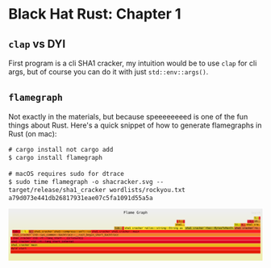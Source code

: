 # Black Hat Rust: Chapter 1

## `clap` vs DYI

First program is a cli SHA1 cracker, my intuition would be to use `clap` for cli args, but of course you can do it with just `std::env::args()`.

## `flamegraph`

Not exactly in the materials, but because speeeeeeeed is one of the fun things about Rust. Here's a quick snippet of how to generate flamegraphs in Rust (on mac):

```shell
# cargo install not cargo add
$ cargo install flamegraph

# macOS requires sudo for dtrace
$ sudo time flamegraph -o shacracker.svg -- target/release/sha1_cracker wordlists/rockyou.txt a79d073e441db26817931eae07c5fa1091d55a5a
```

![Flamegraph example](images/shacracker.svg)